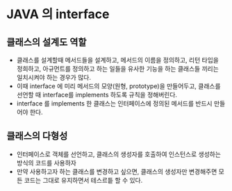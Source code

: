 # JAVA 의 interface
## 클래스의 설계도 역할
* 클래스를 설계할때 메서드들을 설계하고, 메서드의 이름을 정의하고, 리턴 타입을 정희하고, 아규먼트를 정의하고 하는 일들을 유사한 기능을 하는 클래스들 끼리는 일치시켜야 하는 경우가 많다.
* 이때 interface 에 미리 메서드의 모양(원형, prototype)을 만들어두고, 클래스를 선언할 때 interface를 implements 하도록 규칙을 정해버린다.
* interface 를 implements 한 클래스는 인터페이스에 정의된 메서드를 반드시 만들어야 한다.

## 클래스의 다형성
* 인터페이스로 객체를 선언하고, 클래스의 생성자를 호출하여 인스턴스로 생성하는 방식의 코드를 사용하자
* 만약 사용하고자 하는 클래스를 변경하고 싶으면, 클래스의 생성자만 변경해주면 모든 코드는 그대로 유지하면서 테스르틑 할 수 있다.